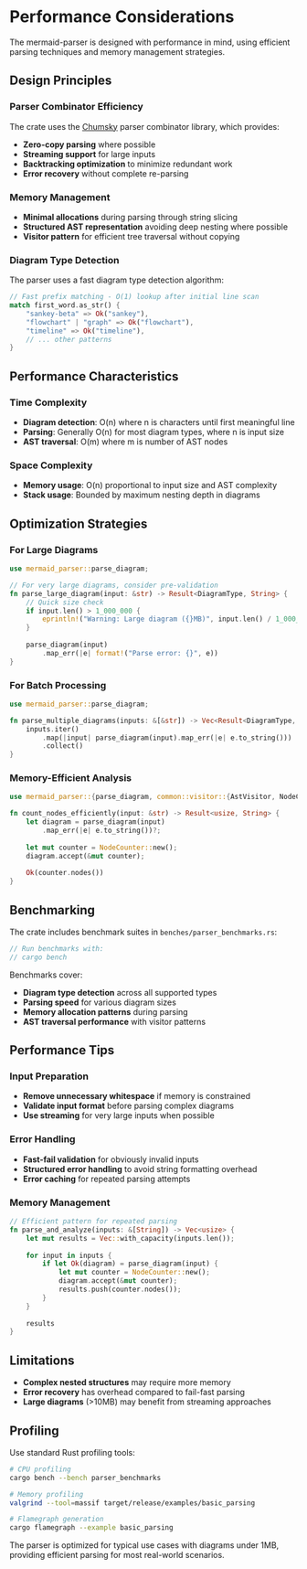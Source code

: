# Performance Considerations

The mermaid-parser is designed with performance in mind, using efficient parsing techniques and memory management strategies.

## Design Principles

### Parser Combinator Efficiency

The crate uses the [Chumsky](https://github.com/zesterer/chumsky) parser combinator library, which provides:

- **Zero-copy parsing** where possible
- **Streaming support** for large inputs
- **Backtracking optimization** to minimize redundant work
- **Error recovery** without complete re-parsing

### Memory Management

- **Minimal allocations** during parsing through string slicing
- **Structured AST representation** avoiding deep nesting where possible
- **Visitor pattern** for efficient tree traversal without copying

### Diagram Type Detection

The parser uses a fast diagram type detection algorithm:

```rust
// Fast prefix matching - O(1) lookup after initial line scan
match first_word.as_str() {
    "sankey-beta" => Ok("sankey"),
    "flowchart" | "graph" => Ok("flowchart"),
    "timeline" => Ok("timeline"),
    // ... other patterns
}
```

## Performance Characteristics

### Time Complexity

- **Diagram detection**: O(n) where n is characters until first meaningful line
- **Parsing**: Generally O(n) for most diagram types, where n is input size
- **AST traversal**: O(m) where m is number of AST nodes

### Space Complexity

- **Memory usage**: O(n) proportional to input size and AST complexity
- **Stack usage**: Bounded by maximum nesting depth in diagrams

## Optimization Strategies

### For Large Diagrams

```rust
use mermaid_parser::parse_diagram;

// For very large diagrams, consider pre-validation
fn parse_large_diagram(input: &str) -> Result<DiagramType, String> {
    // Quick size check
    if input.len() > 1_000_000 {
        eprintln!("Warning: Large diagram ({}MB)", input.len() / 1_000_000);
    }
    
    parse_diagram(input)
        .map_err(|e| format!("Parse error: {}", e))
}
```

### For Batch Processing

```rust
use mermaid_parser::parse_diagram;

fn parse_multiple_diagrams(inputs: &[&str]) -> Vec<Result<DiagramType, String>> {
    inputs.iter()
        .map(|input| parse_diagram(input).map_err(|e| e.to_string()))
        .collect()
}
```

### Memory-Efficient Analysis

```rust
use mermaid_parser::{parse_diagram, common::visitor::{AstVisitor, NodeCounter}};

fn count_nodes_efficiently(input: &str) -> Result<usize, String> {
    let diagram = parse_diagram(input)
        .map_err(|e| e.to_string())?;
    
    let mut counter = NodeCounter::new();
    diagram.accept(&mut counter);
    
    Ok(counter.nodes())
}
```

## Benchmarking

The crate includes benchmark suites in `benches/parser_benchmarks.rs`:

```rust
// Run benchmarks with:
// cargo bench
```

Benchmarks cover:
- **Diagram type detection** across all supported types
- **Parsing speed** for various diagram sizes
- **Memory allocation patterns** during parsing
- **AST traversal performance** with visitor patterns

## Performance Tips

### Input Preparation

- **Remove unnecessary whitespace** if memory is constrained
- **Validate input format** before parsing complex diagrams
- **Use streaming** for very large inputs when possible

### Error Handling

- **Fast-fail validation** for obviously invalid inputs
- **Structured error handling** to avoid string formatting overhead
- **Error caching** for repeated parsing attempts

### Memory Management

```rust
// Efficient pattern for repeated parsing
fn parse_and_analyze(inputs: &[String]) -> Vec<usize> {
    let mut results = Vec::with_capacity(inputs.len());
    
    for input in inputs {
        if let Ok(diagram) = parse_diagram(input) {
            let mut counter = NodeCounter::new();
            diagram.accept(&mut counter);
            results.push(counter.nodes());
        }
    }
    
    results
}
```

## Limitations

- **Complex nested structures** may require more memory
- **Error recovery** has overhead compared to fail-fast parsing
- **Large diagrams** (>10MB) may benefit from streaming approaches

## Profiling

Use standard Rust profiling tools:

```bash
# CPU profiling
cargo bench --bench parser_benchmarks

# Memory profiling
valgrind --tool=massif target/release/examples/basic_parsing

# Flamegraph generation
cargo flamegraph --example basic_parsing
```

The parser is optimized for typical use cases with diagrams under 1MB, providing efficient parsing for most real-world scenarios.
